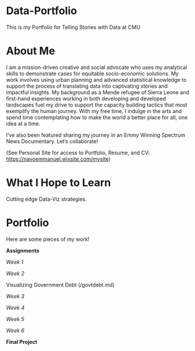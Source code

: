 # Data-Portfolio
This is my Portfolio for Telling Stories with Data at CMU

# About Me
I am a mission-driven creative and social advocate who uses my analytical skills to demonstrate cases for equitable socio-economic solutions. My work involves using urban planning and advanced statistical knowledge to support the process of translating data into captivating stories and impactful insights. My background as a Mende refugee of Sierra Leone and first-hand experiences working in both developing and developed landscapes fuel my drive to support the capacity building tactics that most exemplify the human journey. With my free time, I indulge in the arts and spend time contemplating how to make the world a better place for all, one idea at a time.

I’ve also been featured sharing my journey in an Emmy Winning Spectrum News Documentary. Let’s collaborate!

(See Personal Site for access to Portfolio, Resume, and CV: https://navoemmanuel.wixsite.com/mysite)

# What I Hope to Learn
Cutting edge Data-Viz strategies.

# Portfolio
Here are some pieces of my work!

**Assignments**

*Week 1*

*Week 2*

Visualizing Government Debt (/govtdebt.md)

*Week 3*

*Week 4*

*Week 5*

*Week 6*

**Final Project**
